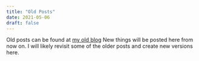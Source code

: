 ```yaml
---
title: "Old Posts"
date: 2021-05-06
draft: false
---
```


Old posts can be found at
[my old blog](https://1c683053382da213d2d50bba012e9a36.blogspot.com)
New things will be posted here from now on. I will likely revisit some of the
older posts and create new versions here.
